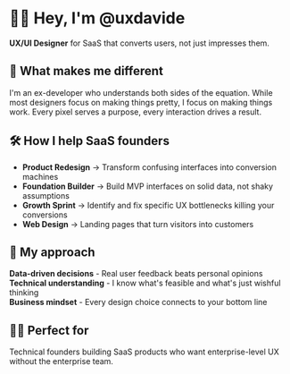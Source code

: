 <h1 align="left">👋🏻 Hey, I'm @uxdavide</h1>

**UX/UI Designer** for SaaS that converts users, not just impresses them.

<h2 align="left">🚀 What makes me different</h2>

I'm an ex-developer who understands both sides of the equation. While most designers focus on making things pretty, I focus on making things work. Every pixel serves a purpose, every interaction drives a result.

<h2 align="left">🛠️ How I help SaaS founders</h2>

- **Product Redesign** → Transform confusing interfaces into conversion machines
- **Foundation Builder** → Build MVP interfaces on solid data, not shaky assumptions  
- **Growth Sprint** → Identify and fix specific UX bottlenecks killing your conversions
- **Web Design** → Landing pages that turn visitors into customers

<h2 align="left">🎯 My approach</h2>

**Data-driven decisions** - Real user feedback beats personal opinions  
**Technical understanding** - I know what's feasible and what's just wishful thinking  
**Business mindset** - Every design choice connects to your bottom line  

<h2 align="left">🤝🏻 Perfect for</h2>

Technical founders building SaaS products who want enterprise-level UX without the enterprise team.
